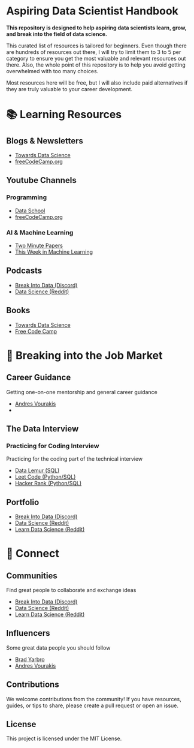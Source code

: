 # Aspiring Data Scientist Handbook

**This repository is designed to help aspiring data scientists learn, grow, and break into the field of data science.**

This curated list of resources is tailored for beginners. Even though there are hundreds of resources out there, I will try to limit them to 3 to 5 per category to ensure you get the most valuable and relevant resources out there. Also, the whole point of this repository is to help you avoid getting overwhelmed with too many choices.

Most resources here will be free, but I will also include paid alternatives if they are truly valuable to your career development.

# 📚 Learning Resources

## Blogs & Newsletters
- [Towards Data Science](https://towardsdatascience.com/)
- [freeCodeCamp.org]()

## Youtube Channels

### Programming
- [Data School](https://www.youtube.com/@dataschool/videos)
- [freeCodeCamp.org](https://www.youtube.com/@freecodecamp/videos)

### AI & Machine Learning 
- [Two Minute Papers]()
- [This Week in Machine Learning]()

## Podcasts
- [Break Into Data (Discord)]()
- [Data Science (Reddit)]()

## Books
- [Towards Data Science]()
- [Free Code Camp]()

# 💼 Breaking into the Job Market

## Career Guidance
Getting one-on-one mentorship and general career guidance
- [Andres Vourakis](https://topmate.io/andres_vourakis)
- []()

## The Data Interview
### Practicing for Coding Interview
Practicing for the coding part of the technical interview
- [Data Lemur (SQL)](https://datalemur.com/sql-interview-questions)
- [Leet Code (Python/SQL)](https://leetcode.com/)
- [Hacker Rank (Python/SQL)](https://www.hackerrank.com/)

## Portfolio
- [Break Into Data (Discord)](https://discord.gg/Uyv7JZ3b)
- [Data Science (Reddit)](https://www.reddit.com/r/datascience/)
- [Learn Data Science (Reddit)](https://www.reddit.com/r/learndatascience/)

# 🤝 Connect

## Communities
Find great people to collaborate and exchange ideas
- [Break Into Data (Discord)](https://discord.gg/Uyv7JZ3b)
- [Data Science (Reddit)](https://www.reddit.com/r/datascience/)
- [Learn Data Science (Reddit)](https://www.reddit.com/r/learndatascience/)

## Influencers
Some great data people you should follow
- [Brad Yarbro](https://www.linkedin.com/in/brad-yarbro/)
- [Andres Vourakis](https://www.linkedin.com/in/andresvourakis/)


## Contributions

We welcome contributions from the community! If you have resources, guides, or tips to share, please create a pull request or open an issue.

## License

This project is licensed under the MIT License.
